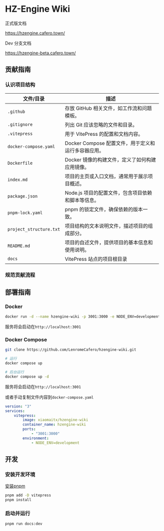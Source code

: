 # HZ-Engine Wiki

正式版文档

https://hzengine.cafero.town/

Dev 分支文档

https://hzengine-beta.cafero.town/

## 贡献指南

### 认识项目结构

| 文件/目录              | 描述                                         |
|-----------------------|--------------------------------------------|
| `.github`             | 存放 GitHub 相关文件，如工作流和问题模板。    |
| `.gitignore`          | 列出 Git 应该忽略的文件和目录。               |
| `.vitepress`          | 用于 VitePress 的配置和文档内容。             |
| `docker-compose.yaml` | Docker Compose 配置文件，用于定义和运行多容器应用。 |
| `Dockerfile`          | Docker 镜像的构建文件，定义了如何构建应用镜像。 |
| `index.md`           | 项目的主页或入口文档，通常用于展示项目概述。   |
| `package.json`       | Node.js 项目的配置文件，包含项目依赖和脚本等信息。 |
| `pnpm-lock.yaml`     | pnpm 的锁定文件，确保依赖的版本一致。          |
| `project_structure.txt` | 项目结构的文本说明文件，描述项目的组成部分。    |
| `README.md`          | 项目的自述文件，提供项目的基本信息和使用说明。   |
| `docs`               | VitePress 站点的项目根目录   |


### 规范贡献流程

## 部署指南

### Docker

```bash
docker run -d --name hzengine-wiki -p 3001:3000 -e NODE_ENV=development xiaomaitx/hzengine-wiki
```

服务将会启动在`http://localhost:3001`

### Docker Compose

```bash
git clone https://github.com/LenromeCafero/hzengine-wiki.git

# 运行
docker compose up

# 后台运行
docker compose up -d
```

服务将会启动在`http://localhost:3001`

或者手动复制文件内容到`docker-compose.yaml`

```yaml
version: "3"
services:
    vitepress:
        image: xiaomaitx/hzengine-wiki
        container_name: hzengine-wiki
        ports:
            - "3001:3000"
        environment:
            - NODE_ENV=development

```

## 开发

### 安装开发环境
[安装pnpm](https://pnpm.io/zh/installation)
```bash
pnpm add -D vitepress
pnpm install
```

### 启动并运行

```bash
pnpm run docs:dev
```